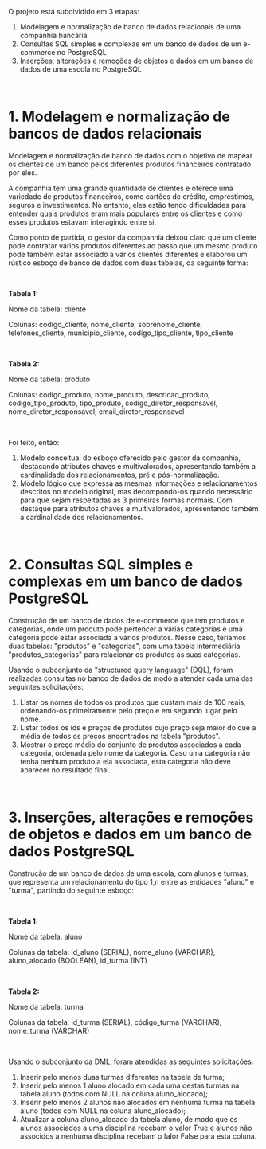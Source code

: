 O projeto está subdividido em 3 etapas:
1. Modelagem e normalização de banco de dados relacionais de uma companhia bancária
2. Consultas SQL simples e complexas em um banco de dados de um e-commerce no PostgreSQL
3. Inserções, alterações e remoções de objetos e dados em um banco de dados de uma escola no PostgreSQL

&nbsp;

# 1. Modelagem e normalização de bancos de dados relacionais
Modelagem e normalização de banco de dados com o objetivo de mapear os clientes de um banco pelos diferentes produtos financeiros contratado por eles.

A companhia tem uma grande quantidade de clientes e oferece uma variedade de produtos financeiros, como cartões de crédito, empréstimos, seguros e investimentos. No entanto, eles estão tendo dificuldades para entender quais produtos eram mais populares entre os clientes e como esses produtos estavam interagindo entre si.

Como ponto de partida, o gestor da companhia deixou claro que um cliente pode contratar vários produtos diferentes ao passo que um mesmo produto pode também estar associado a vários clientes diferentes e elaborou um rústico esboço de banco de dados com duas tabelas, da seguinte forma:

&nbsp;

**Tabela 1:**

Nome da tabela: cliente

Colunas: codigo_cliente, nome_cliente, sobrenome_cliente, telefones_cliente, municipio_cliente, codigo_tipo_cliente, tipo_cliente

&nbsp;

**Tabela 2:**

Nome da tabela: produto

Colunas: codigo_produto, nome_produto, descricao_produto, codigo_tipo_produto, tipo_produto, codigo_diretor_responsavel, nome_diretor_responsavel, email_diretor_responsavel

&nbsp;

Foi feito, então:
1) Modelo conceitual do esboço oferecido pelo gestor da companhia, destacando atributos chaves e multivalorados, apresentando também a cardinalidade dos relacionamentos, pré e pós-normalização.
2) Modelo lógico que expressa as mesmas informações e relacionamentos descritos no modelo original, mas decompondo-os quando necessário para que sejam respeitadas as 3 primeiras formas normais. Com destaque para atributos chaves e multivalorados, apresentando também a cardinalidade dos relacionamentos.

&nbsp;

# 2. Consultas SQL simples e complexas em um banco de dados PostgreSQL
Construção de um banco de dados de e-commerce que tem produtos e categorias, onde um produto pode pertencer a várias categorias e uma categoria pode estar associada a vários produtos.  Nesse caso, teríamos duas tabelas: "produtos" e "categorias", com uma tabela intermediária "produtos_categorias" para relacionar os produtos às suas categorias.

Usando o subconjunto da "structured query language" (DQL), foram realizadas consultas no banco de dados de modo a atender cada uma das seguintes solicitações:
1. Listar os nomes de todos os produtos que custam mais de 100 reais, ordenando-os primeiramente pelo preço e em segundo lugar pelo nome.
2. Listar todos os ids e preços de produtos cujo preço seja maior do que a média de todos os preços encontrados na tabela "produtos".
3. Mostrar o preço médio do conjunto de produtos associados a cada categoria, ordenada pelo nome da categoria. Caso uma categoria não tenha nenhum produto a ela associada, esta categoria não deve aparecer no resultado final.

&nbsp;

# 3. Inserções, alterações e remoções de objetos e dados em um banco de dados PostgreSQL
Construção de um banco de dados de uma escola, com alunos e turmas, que representa um relacionamento do tipo 1,n entre as entidades "aluno" e "turma", partindo do seguinte esboço:

&nbsp;

**Tabela 1:**

Nome da tabela: aluno

Colunas da tabela: id_aluno (SERIAL), nome_aluno (VARCHAR), aluno_alocado (BOOLEAN), id_turma (INT)

&nbsp;

**Tabela 2:**

Nome da tabela: turma

Colunas da tabela: id_turma (SERIAL), código_turma (VARCHAR), nome_turma (VARCHAR)

&nbsp;

Usando o subconjunto da DML, foram atendidas as seguintes solicitações:
1. Inserir pelo menos duas turmas diferentes na tabela de turma;
2. Inserir pelo menos 1 aluno alocado em cada uma destas turmas na tabela aluno (todos com NULL na coluna aluno_alocado);
3. Inserir pelo menos 2 alunos não alocados em nenhuma turma na tabela aluno (todos com NULL na coluna aluno_alocado);
4. Atualizar a coluna aluno_alocado da tabela aluno, de modo que os alunos associados a uma disciplina recebam o valor True e alunos não associdos a nenhuma disciplina recebam o falor False para esta coluna.

